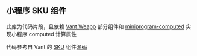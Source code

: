 ## 小程序 SKU 组件

此库为代码片段，且依赖 [Vant Weapp](https://vant-contrib.gitee.io/vant-weapp/#/intro) 部分组件和 [miniprogram-computed](https://developers.weixin.qq.com/miniprogram/dev/extended/utils/computed.html) 实现小程序 computed 计算属性

代码参考自 Vant 的 [SKU](https://youzan.github.io/vant/#/zh-CN/sku) 组件[源码](https://github.com/youzan/vant/tree/dev/src/sku)
